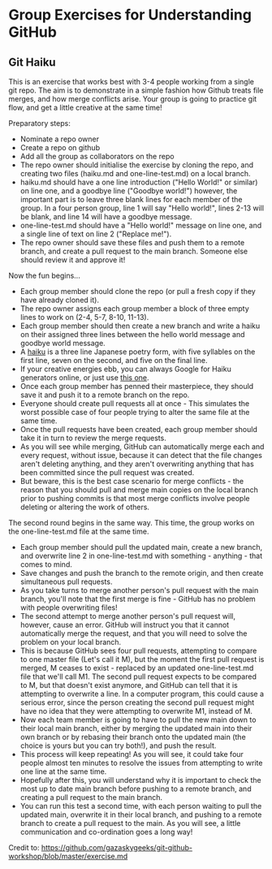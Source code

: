 # Group Exercises for Understanding GitHub

## Git Haiku

This is an exercise that works best with 3-4 people working from a single git repo. The aim is to demonstrate in a simple fashion how Github treats file merges, and how merge conflicts arise.
Your group is going to practice git flow, and get a little creative at the same time!

Preparatory steps:
* Nominate a repo owner
* Create a repo on github
* Add all the group as collaborators on the repo
* The repo owner should initialise the exercise by cloning the repo, and creating two files (haiku.md and one-line-test.md) on a local branch.
* haiku.md should have a one line introduction ("Hello World!" or similar) on line one, and a goodbye line ("Goodbye world!") however, the important part is to leave three blank lines for each member of the group. In a four person group, line 1 will say "Hello world!", lines 2-13 will be blank, and line 14 will have a goodbye message.
* one-line-test.md should have a "Hello world!" message on line one, and a single line of text on line 2 ("Replace me!").
* The repo owner should save these files and push them to a remote branch, and create a pull request to the main branch. Someone else should review it and approve it!

Now the fun begins...

* Each group member should clone the repo (or pull a fresh copy if they have already cloned it).
* The repo owner assigns each group member a block of three empty lines to work on (2-4, 5-7, 8-10, 11-13).
* Each group member should then create a new branch and write a haiku on their assigned three lines between the hello world message and goodbye world message.
* A [haiku](https://en.wikipedia.org/wiki/Haiku) is a three line Japanese poetry form, with five syllables on the first line, seven on the second, and five on the final line.
* If your creative energies ebb, you can always Google for Haiku generators online, or just use [this one](http://www.everypoet.com/haiku/default.htm).
* Once each group member has penned their masterpiece, they should save it and push it to a remote branch on the repo.
* Everyone should create pull requests all at once - This simulates the worst possible case of four people trying to alter the same file at the same time.
* Once the pull requests have been created, each group member should take it in turn to review the merge requests.
* As you will see while merging, GitHub can automatically merge each and every request, without issue, because it can detect that the file changes aren't deleting anything, and they aren't overwriting anything that has been committed since the pull request was created.
* But beware, this is the best case scenario for merge conflicts - the reason that you should pull and merge main copies on the local branch prior to pushing commits is that most merge conflicts involve people deleting or altering the work of others.

The second round begins in the same way. This time, the group works on the one-line-test.md file at the same time.
* Each group member should pull the updated main, create a new branch, and overwrite line 2 in one-line-test.md with something - anything - that comes to mind.
* Save changes and push the branch to the remote origin, and then create simultaneous pull requests.
* As you take turns to merge another person's pull request with the main branch, you'll note that the first merge is fine - GitHub has no problem with people overwriting files!
* The second attempt to merge another person's pull request will, however, cause an error. GitHub will instruct you that it cannot automatically merge the request, and that you will need to solve the problem on your local branch.
* This is because GitHub sees four pull requests, attempting to compare to one master file (Let's call it M), but the moment the first pull request is merged, M ceases to exist - replaced by an updated one-line-test.md file that we'll call M1. The second pull request expects to be compared to M, but that doesn't exist anymore, and GitHub can tell that it is attempting to overwrite a line. In a computer program, this could cause a serious error, since the person creating the second pull request might have no idea that they were attempting to overwrite M1, instead of M.
* Now each team member is going to have to pull the new main down to their local main branch, either by merging the updated main into their own branch or by rebasing their branch onto the updated main (the choice is yours but you can try both!), and push the result.
* This process will keep repeating! As you will see, it could take four people almost ten minutes to resolve the issues from attempting to write one line at the same time.
* Hopefully after this, you will understand why it is important to check the most up to date main branch before pushing to a remote branch, and creating a pull request to the main branch.
* You can run this test a second time, with each person waiting to pull the updated main, overwrite it in their local branch, and pushing to a remote branch to create a pull request to the main. As you will see, a little communication and co-ordination goes a long way!


Credit to:
https://github.com/gazaskygeeks/git-github-workshop/blob/master/exercise.md
